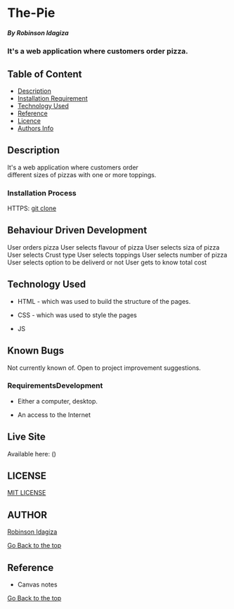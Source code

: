 # The-Pie

##### By Robinson Idagiza

### It's a web application where customers order pizza.

## Table of Content

- [Description](#description)
- [Installation Requirement](#Installation)
- [Technology Used](#technology-used)
- [Reference](#reference)
- [Licence](#licence)
- [Authors Info](#author-Info)

## Description

<p>It's a web application where customers order <br> different sizes of pizzas with one or more toppings.</p>

### Installation Process
HTTPS: [git clone](https://github.com/robinadoro/The-Pie)

## Behaviour Driven Development
User orders pizza
User selects flavour of pizza
User selects siza of pizza
User selects Crust type
User selects toppings
User selects number of pizza
User selects option to be deliverd or not
User gets to know total cost

## Technology Used

- HTML - which was used to build the structure of the pages.

- CSS - which was used to style the pages

- JS

## Known Bugs
Not currently known of. Open to project improvement suggestions.


### RequirementsDevelopment

- Either a computer, desktop.

- An access to the Internet

## Live Site
Available here: ()

## LICENSE
[MIT LICENSE](https://github.com/robinadoro/The-Pie/main/LICENCE)

## AUTHOR
[Robinson Idagiza](https://github.com/robinadoro)


[Go Back to the top](#The-Pie)

## Reference

- Canvas notes

[Go Back to the top](#The-Pie)

